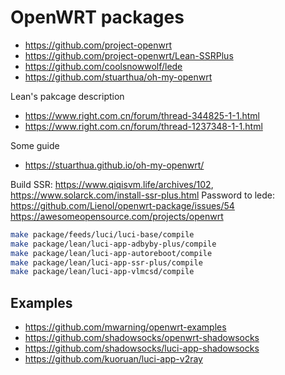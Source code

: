# OpenWRT packages

- <https://github.com/project-openwrt>
- <https://github.com/project-openwrt/Lean-SSRPlus>
- <https://github.com/coolsnowwolf/lede>
- <https://github.com/stuarthua/oh-my-openwrt>

Lean's pakcage description

- <https://www.right.com.cn/forum/thread-344825-1-1.html>
- <https://www.right.com.cn/forum/thread-1237348-1-1.html>

Some guide

- <https://stuarthua.github.io/oh-my-openwrt/>

Build SSR: <https://www.qiqisvm.life/archives/102>, <https://www.solarck.com/install-ssr-plus.html>
Password to lede: <https://github.com/Lienol/openwrt-package/issues/54>
<https://awesomeopensource.com/projects/openwrt>

```bash
make package/feeds/luci/luci-base/compile
make package/lean/luci-app-adbyby-plus/compile
make package/lean/luci-app-autoreboot/compile
make package/lean/luci-app-ssr-plus/compile
make package/lean/luci-app-vlmcsd/compile
```

## Examples

- <https://github.com/mwarning/openwrt-examples>
- <https://github.com/shadowsocks/openwrt-shadowsocks>
- <https://github.com/shadowsocks/luci-app-shadowsocks>
- <https://github.com/kuoruan/luci-app-v2ray>
